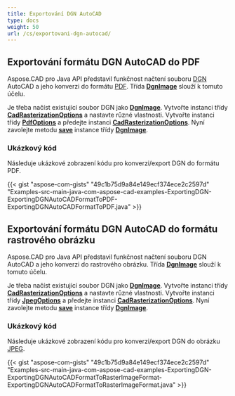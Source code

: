```yaml
---
title: Exportování DGN AutoCAD
type: docs
weight: 50
url: /cs/exportovani-dgn-autocad/
---
```


## **Exportování formátu DGN AutoCAD do PDF**

Aspose.CAD pro Java API představil funkčnost načtení souboru [DGN](https://docs.fileformat.com/cad/dgn/) AutoCAD a jeho konverzi do formátu [PDF](https://docs.fileformat.com/pdf/). Třída [**DgnImage**](https://reference.aspose.com/cad/java/com.aspose.cad.fileformats.dgn/DgnImage) slouží k tomuto účelu.

Je třeba načíst existující soubor DGN jako [**DgnImage**](https://reference.aspose.com/cad/java/com.aspose.cad.fileformats.dgn/DgnImage). Vytvořte instanci třídy [**CadRasterizationOptions**](https://reference.aspose.com/cad/java/com.aspose.cad.imageoptions/CadRasterizationOptions) a nastavte různé vlastnosti. Vytvořte instanci třídy [**PdfOptions**](https://reference.aspose.com/cad/java/com.aspose.cad.imageoptions/pdfoptions) a předejte instanci [**CadRasterizationOptions**](https://reference.aspose.com/cad/java/com.aspose.cad.imageoptions/CadRasterizationOptions). Nyní zavolejte metodu [**save**](https://reference.aspose.com/cad/java/com.aspose.cad/Image#save--) instance třídy [**DgnImage**](https://reference.aspose.com/cad/java/com.aspose.cad.fileformats.dgn/DgnImage).

### Ukázkový kód

Následuje ukázkové zobrazení kódu pro konverzi/export DGN do formátu PDF.

{{< gist "aspose-com-gists" "49c1b75d9a84e149ecf374ece2c2597d" "Examples-src-main-java-com-aspose-cad-examples-ExportingDGN-ExportingDGNAutoCADFormatToPDF-ExportingDGNAutoCADFormatToPDF.java" >}}

## **Exportování formátu DGN AutoCAD do formátu rastrového obrázku**

Aspose.CAD pro Java API představil funkčnost načtení souboru DGN AutoCAD a jeho konverzi do rastrového obrázku. Třída [**DgnImage**](https://reference.aspose.com/cad/java/com.aspose.cad.fileformats.dgn/DgnImage) slouží k tomuto účelu.

Je třeba načíst existující soubor DGN jako [**DgnImage**](https://reference.aspose.com/cad/java/com.aspose.cad.fileformats.dgn/DgnImage). Vytvořte instanci třídy [**CadRasterizationOptions**](https://reference.aspose.com/cad/java/com.aspose.cad.imageoptions/CadRasterizationOptions) a nastavte různé vlastnosti. Vytvořte instanci třídy [**JpegOptions**](https://reference.aspose.com/cad/java/com.aspose.cad.imageoptions/JpegOptions) a předejte instanci [**CadRasterizationOptions**](https://reference.aspose.com/cad/java/com.aspose.cad.imageoptions/CadRasterizationOptions). Nyní zavolejte metodu [**save**](https://reference.aspose.com/cad/java/com.aspose.cad/Image#save--) instance třídy [**DgnImage**](https://reference.aspose.com/cad/java/com.aspose.cad.fileformats.dgn/DgnImage).

### Ukázkový kód

Následuje ukázkové zobrazení kódu pro konverzi/export DGN do obrázku [JPEG](https://docs.fileformat.com/image/jpeg/).

{{< gist "aspose-com-gists" "49c1b75d9a84e149ecf374ece2c2597d" "Examples-src-main-java-com-aspose-cad-examples-ExportingDGN-ExportingDGNAutoCADFormatToRasterImageFormat-ExportingDGNAutoCADFormatToRasterImageFormat.java" >}}
